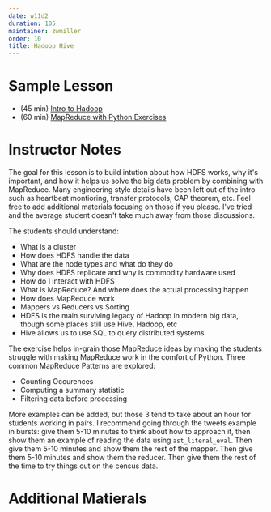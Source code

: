 ```yaml
---
date: w11d2
duration: 105
maintainer: zwmiller
order: 10
title: Hadoop Hive
---
```


# Sample Lesson

- (45 min) [Intro to Hadoop](intro_to_hadoop.pdf)
- (60 min) [MapReduce with Python Exercises](map_reduce_with_python_exercise.md)

# Instructor Notes

The goal for this lesson is to build intution about how HDFS works, why it's
important, and how it helps us solve the big data problem by combining with
MapReduce. Many engineering style details have been left out of the intro such
as heartbeat montioring, transfer protocols, CAP theorem, etc. Feel free to
add additional materials focusing on those if you please. I've tried and the
average student doesn't take much away from those discussions.

The students should understand:

* What is a cluster
* How does HDFS handle the data
* What are the node types and what do they do
* Why does HDFS replicate and why is commodity hardware used
* How do I interact with HDFS
* What is MapReduce? And where does the actual processing happen
* How does MapReduce work
* Mappers vs Reducers vs Sorting
* HDFS is the main surviving legacy of Hadoop in modern big data, though some
places still use Hive, Hadoop, etc
* Hive allows us to use SQL to query distributed systems

The exercise helps in-grain those MapReduce ideas by making the students
struggle with making MapReduce work in the comfort of Python. Three common
MapReduce Patterns are explored:

* Counting Occurences
* Computing a summary statistic
* Filtering data before processing

More examples can be added, but those 3 tend to take about an hour for
students working in pairs. I recommend going through the tweets example in
bursts: give them 5-10 minutes to think about how to approach it, then show
them an example of reading the data using `ast_literal_eval`. Then give them
5-10 minutes and show them the rest of the mapper. Then give them 5-10 minutes
and show them the reducer. Then give them the rest of the time to try things
out on the census data.

# Additional Matierals
